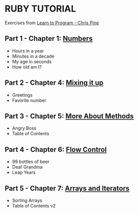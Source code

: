 # <strong>RUBY TUTORIAL</strong>

Exercises from [Learn to Program - Chris Pine](https://pine.fm/LearnToProgram/chap_01.html)

## Part 1 - Chapter 1: [Numbers](https://pine.fm/LearnToProgram/chap_01.html)
- Hours in a year
- Minutes in a decade 
- My age in seconds
- How old am I?

## Part 2 - Chapter 4: [Mixing it up](https://pine.fm/LearnToProgram/chap_04.html)
- Greetings
- Favorite number

## Part 3 - Chapter 5: [More About Methods](https://pine.fm/LearnToProgram/chap_05.html)
- Angry Boss
- Table of Contents

## Part 4 - Chapter 6: [Flow Control](https://pine.fm/LearnToProgram/chap_06.html)
- 99 bottles of beer 
- Deaf Grandma
- Leap Years

## Part 5 - Chapter 7: [Arrays and Iterators](https://pine.fm/LearnToProgram/chap_07.html)
- Sorting Arrays
- Table of Contents v2